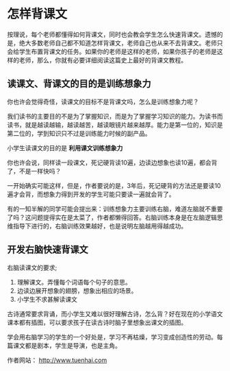 # 怎样背课文

按理说，每个老师都懂得如何背课文，同时也会教会学生怎么快速背课文。遗憾的是，绝大多数老师自己都不知道怎样背课文，老师自己也从来不去背课文。老师只会给学生布置背课文的任务。如果你的老师是这样的老师，如果你孩子的老师是这样的老师，那么，你就有必要详细阅读这篇史上最好的背课文教程。

## 读课文、背课文的目的是训练想象力

你也许会觉得奇怪，读课文的目标不是背课文吗，怎么是训练想象力呢？

我们读书的主要目的不是为了掌握知识，而是为了掌握学习知识的能力。为读书而读书，就是越读越输，越读越苦，越读眼镜片越来越厚。能力是第一位的，知识是第二位的，学到知识只不过是训练能力时候的副产品。

小学生读课文的目的是 **利用课文训练想象力**

你也许会说，同样读一段课文，死记硬背读10遍，边读边想象也读10遍，都会背了，不是一样快吗？

一开始确实可能这样，但是，作者要说的是，3年后，死记硬背的方法还是要读10遍才会背，而想象力得到开发的学生可能只要读一遍就会背了。

有的一知半解的同学可能会提出来：训练想象力主要训练右脑，难道左脑就不重要了吗？这问题提得实在是太菜了，作者都懒得回答。右脑训练本身是在左脑逻辑思维指导下进行的，右脑训练效果越好，也是说明左脑越用得越成功。


## 开发右脑快速背课文

右脑读课文的要求;

1. 理解课文。弄懂每个词语每个句子的意思。
2. 边读边展开想象的翅膀，想象出相应的场景。
3. 小学生不求甚解读课文

古诗通常要求背诵，而小学生又难以很好理解古诗，怎么背？好在现在的小学语文课本都有插图，可以要求孩子在读古诗时脑子里想象出课文的插图。

学会用右脑学习的学生的一个好处是，学习不再枯燥，学习变成创造性的劳动。每篇课文都是剧本，学生是导演，也是主角。

作者网站： http://www.tuenhai.com